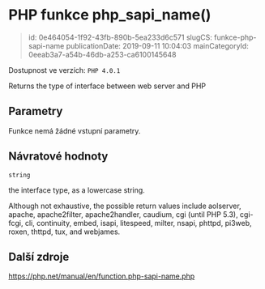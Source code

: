 PHP funkce php_sapi_name()
================================

> id: 0e464054-1f92-43fb-890b-5ea233d6c571
> slugCS: funkce-php-sapi-name
> publicationDate: 2019-09-11 10:04:03
> mainCategoryId: 0eeab3a7-a54b-46db-a253-ca6100145648

Dostupnost ve verzích: `PHP 4.0.1`

Returns the type of interface between web server and PHP


Parametry
--------------

Funkce nemá žádné vstupní parametry.

Návratové hodnoty
----------------

`string`

the interface type, as a lowercase string.
</p>
<p>
Although not exhaustive, the possible return values include
aolserver, apache,
apache2filter, apache2handler,
caudium, cgi (until PHP 5.3),
cgi-fcgi, cli,
continuity, embed,
isapi, litespeed,
milter, nsapi,
phttpd, pi3web, roxen,
thttpd, tux, and webjames.

Další zdroje
------------

https://php.net/manual/en/function.php-sapi-name.php
